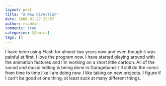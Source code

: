 ```yaml
---
layout: post
title: "A New Direction"
date: 2006-01-27 22:57
author: rcadmin
comments: true
categories: [Comics]
tags: []
---
```

I have been using Flash for almost two years now and even though it was painful at first, I love the program now. I have started playing around with the animation features and I'm working on a short little cartoon. All of the sound and music editing is being done in Garageband. I'll still do the comic from time to time like I am doing now. I like taking on new projects. I figure if I can't be good at one thing, at least suck at many different things.

<!--more-->
<img src="http://dl.bitsmack.com/comics/20060127.png" alt="" />
